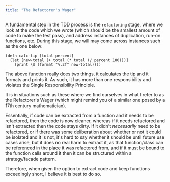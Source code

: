 ```yaml
---
title: "The Refactorer's Wager"
---
```


A fundamental step in the TDD process is the `refactoring` stage, where we look at the code which we wrote (which should be the smallest amount of code to make the test pass), and address instances of duplication, run-on functions, etc. During this stage, we will may come across instances such as the one below:

```
(defn calc-tip [total percent] 
  (let [new-total (+ total (* total (/ percent 100)))]
    (print \$ (format "%.2f" new-total))))
```

The above function really does two things, it calculates the tip and it formats and prints it. As such, it has more than one responsibility and violates the Single Responsibility Principle.

It is in situations such as these where we find ourselves in what I refer to as the Refactorer's Wager (which might remind you of a similar one posed by a 17th century mathematician).

Essentially, if code can be extracted from a function and it needs to be refactored, then the code is now cleaner, whereas if it needs refactored and isn't extracted then the code stays dirty. If it didn't *necessarily* need to be refactored, or if there was some deliberation about whether or not it could be isolated and it is not, it's hard to say whether it should be until future use cases arise, but it does no real harm to extract it, as that function/class can be referenced in the place it was refactored from, and if it must be bound to the function calls around it then it can be structured within a strategy/facade pattern.

Therefore, when given the option to extract code and keep functions exceedingly short, I believe it is best to do so.